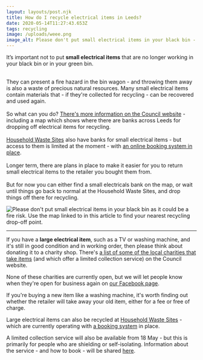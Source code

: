 ```yaml
---
layout: layouts/post.njk
title: How do I recycle electrical items in Leeds?
date: 2020-05-14T11:27:43.653Z
tags: recycling
image: /uploads/weee.png
image_alt: Please don't put small electrical items in your black bin - they can cause a fire hazard.
---
```

It’s important not to put **small electrical items** that are no longer working in your black bin or in your green bin.

\
They can present a fire hazard in the bin wagon - and throwing them away is also a waste of precious natural resources. Many small electrical items contain materials that - if they're collected for recycling - can be recovered and used again.\
\
So what can you do? [](https://www.leeds.gov.uk/residents/bins-and-recycling/electricals)[ There's more information on the Council website](https://www.leeds.gov.uk/residents/bins-and-recycling/electricals) - including a map which shows where there are banks across Leeds for dropping off electrical items for recycling.\
\
[Household Waste Sites](https://www.leeds.gov.uk/residents/bins-and-recycling/recycling-sites) also have banks for small electrical items - but access to them is limited at the moment - with [an online booking system in place](https://www.leeds.gov.uk/residents/bins-and-recycling/recycling-sites).\
\
Longer term, there are plans in place to make it easier for you to return small electrical items to the retailer you bought them from.\
\
But for now you can either find a small electricals bank on the map, or wait until things go back to normal at the Household Waste Sites, and drop things off there for recycling.

![Please don't put small electrical items in your black bin as it could be a fire risk.  Use the map linked to in this article to find your nearest recycling drop-off point.](/uploads/weee.png "Please don't put small electrical items in your black bin")



- - -

If you have a **large electrical item**, such as a TV or washing machine, and it's still in good condition and in working order, then please think about donating it to a charity shop. There's [a list of some of the local charities that take items](https://www.leeds.gov.uk/residents/bins-and-recycling/get-rid-of-unwanted-items) (and which offer a limited collection service) on the Council website.   

None of these charities are currently open, but we will let people know when they're open for business again on [our Facebook page](https://www.facebook.com/zerowasteleeds/).  

If you're buying a new item like a washing machine, it's worth finding out whether the retailer will take away your old item, either for a fee or free of charge.

Large electrical items can also be recycled at [Household Waste Sites](https://www.leeds.gov.uk/residents/bins-and-recycling/recycling-sites) - which are currently operating with [a booking system](https://www.leeds.gov.uk/residents/bins-and-recycling/recycling-sites) in place.  

A limited collection service will also be available from 18 May - but this is primarily for people who are shielding or self-isolating.  Information about the service - and how to book - will be shared [here](https://my.leeds.gov.uk/Pages/Form%20Pages/UnwantedItemsCollections.aspx).
